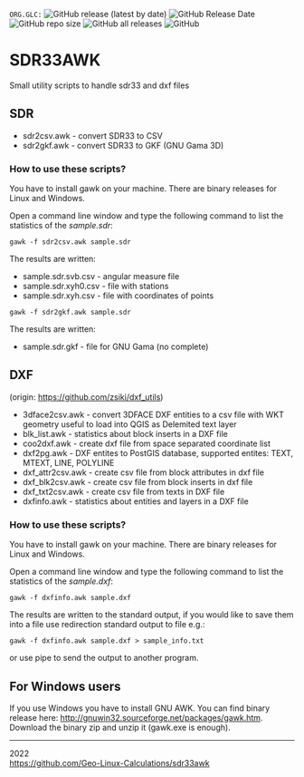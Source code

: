 `ORG.GLC:`
![GitHub release (latest by date)](https://img.shields.io/github/v/release/Geo-Linux-Calculations/sdr33awk)
![GitHub Release Date](https://img.shields.io/github/release-date/Geo-Linux-Calculations/sdr33awk)
![GitHub repo size](https://img.shields.io/github/repo-size/Geo-Linux-Calculations/sdr33awk)
![GitHub all releases](https://img.shields.io/github/downloads/Geo-Linux-Calculations/sdr33awk/total)
![GitHub](https://img.shields.io/github/license/Geo-Linux-Calculations/sdr33awk)  

# SDR33AWK
Small utility scripts to handle sdr33 and dxf files

## SDR

* sdr2csv.awk - convert SDR33 to CSV
* sdr2gkf.awk - convert SDR33 to GKF (GNU Gama 3D)

### How to use these scripts?

You have to install gawk on your machine. There are binary releases for Linux and Windows.

Open a command line window and type the following command to list the statistics of the *sample.sdr*:

```
gawk -f sdr2csv.awk sample.sdr
```
The results are written:
* sample.sdr.svb.csv - angular measure file
* sample.sdr.xyh0.csv - file with stations
* sample.sdr.xyh.csv - file with coordinates of points
```
gawk -f sdr2gkf.awk sample.sdr
```
The results are written:
* sample.sdr.gkf - file for GNU Gama (no complete)

## DXF
(origin: https://github.com/zsiki/dxf_utils)

* 3dface2csv.awk - convert 3DFACE DXF entities to a csv file with WKT geometry useful to load into QGIS as Delemited text layer
* blk_list.awk - statistics about block inserts in a DXF file
* coo2dxf.awk - create dxf file from space separated coordinate list
* dxf2pg.awk - DXF entites to PostGIS database, supported entites: TEXT, MTEXT, LINE, POLYLINE
* dxf_attr2csv.awk - create csv file from block attributes in dxf file
* dxf_blk2csv.awk - create csv file from block inserts in dxf file
* dxf_txt2csv.awk - create csv file from texts in DXF file
* dxfinfo.awk - statistics about entities and layers in a DXF file

### How to use these scripts?

You have to install gawk on your machine. There are binary releases for Linux and Windows.

Open a command line window and type the following command to list the statistics of the *sample.dxf*:

```
gawk -f dxfinfo.awk sample.dxf
```

The results are written to the standard output, if you would like to save them 
into a file use redirection standard output to file e.g.:

```
gawk -f dxfinfo.awk sample.dxf > sample_info.txt
```

or use pipe to send the output to another program.

## For Windows users

If you use Windows you have to install GNU AWK. You can find binary release here: http://gnuwin32.sourceforge.net/packages/gawk.htm. Download the binary zip and unzip it (gawk.exe is enough).

---

2022  
https://github.com/Geo-Linux-Calculations/sdr33awk  
